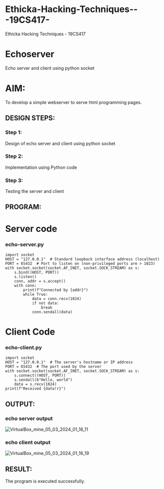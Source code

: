 # Ethicka-Hacking-Techniques---19CS417-
Ethicka Hacking Techniques - 19CS417 

# Echoserver
Echo server and client using python socket

# AIM:

To develop a simple webserver to serve html programming pages.

## DESIGN STEPS:

### Step 1:

Design of echo server and client using python socket

### Step 2:

Implementation using Python code

### Step 3:

Testing the server and client 

## PROGRAM:



# Server code



### echo-server.py
```
import socket
HOST = "127.0.0.1"  # Standard loopback interface address (localhost)
PORT = 65432  # Port to listen on (non-privileged ports are > 1023)
with socket.socket(socket.AF_INET, socket.SOCK_STREAM) as s:
    s.bind((HOST, PORT))
    s.listen()
    conn, addr = s.accept()
    with conn:
        print(f"Connected by {addr}")
        while True:
            data = conn.recv(1024)
            if not data:
                break
            conn.sendall(data)

```

# Client Code

### echo-client.py
```
import socket
HOST = "127.0.0.1"  # The server's hostname or IP address
PORT = 65432  # The port used by the server
with socket.socket(socket.AF_INET, socket.SOCK_STREAM) as s:
    s.connect((HOST, PORT))
    s.sendall(b"Hello, world")
    data = s.recv(1024)
print(f"Received {data!r}")
```




## OUTPUT:
### echo server output
![VirtualBox_mine_05_03_2024_01_16_11](https://github.com/Kaviarasu510/Echoserver/assets/119392695/1177b9da-2699-4945-867a-0dc191c8fac7)


### echo client output
![VirtualBox_mine_05_03_2024_01_16_19](https://github.com/Kaviarasu510/Echoserver/assets/119392695/4d4dff8c-b7b1-4e2e-90d0-d4c1fba4f697)


## RESULT:
The program is executed successfully.

